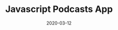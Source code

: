 ---
title: "Javascript Podcasts App"
date: "2020-03-12"
featuredImage: "../images/js-podcasts-app.png"
---